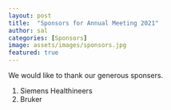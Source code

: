 ```yaml
---
layout: post
title:  "Sponsors for Annual Meeting 2021"
author: sal
categories: [Sponsors]
image: assets/images/sponsors.jpg
featured: true
---
```


We would like to thank our generous sponsers.
1. Siemens Healthineers
2. Bruker
